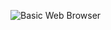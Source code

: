 ![Basic Web Browser](https://github.com/user-attachments/assets/374d69ba-1cdf-4077-8728-c57718774ec2)
